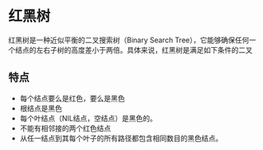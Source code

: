 # 红黑树

红黑树是一种近似平衡的二叉搜索树（Binary Search Tree），它能够确保任何一 个结点的左右子树的高度差小于两倍。具体来说，红黑树是满足如下条件的二叉 

## 特点
- 每个结点要么是红色，要么是黑色
- 根结点是黑色
- 每个叶结点（NIL结点，空结点）是黑色的。
- 不能有相邻接的两个红色结点
- 从任一结点到其每个叶子的所有路径都包含相同数目的黑色结点。
